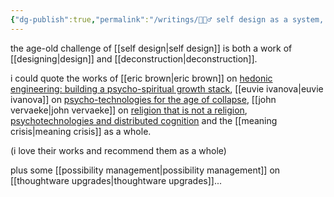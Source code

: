 ```yaml
---
{"dg-publish":true,"permalink":"/writings/🧘🏻‍♂️ self design as a system, encoded philosophy, integral spirituality and conscious life operating systems/"}
---
```


the age-old challenge of [[self design\|self design]] is both a work of [[designing\|design]] and [[deconstruction\|deconstruction]].



i could quote the works of [[eric brown\|eric brown]] on [hedonic engineering: building a psycho-spiritual growth stack](https://seriousplay.substack.com/p/hedonic-engineering), [[euvie ivanova\|euvie ivanova]] on [psycho-technologies for the age of collapse](https://euvieivanova.substack.com/p/psycho-technologies-for-the-age-of), [[john vervaeke\|john vervaeke]] on [religion that is not a religion](https://www.youtube.com/@johnvervaeke), [psychotechnologies and distributed cognition](https://www.youtube.com/watch?v=237-jbJfleY) and the [[meaning crisis\|meaning crisis]] as a whole.

(i love their works and recommend them as a whole)

plus some [[possibility management\|possibility management]] on [[thoughtware upgrades\|thoughtware upgrades]]...